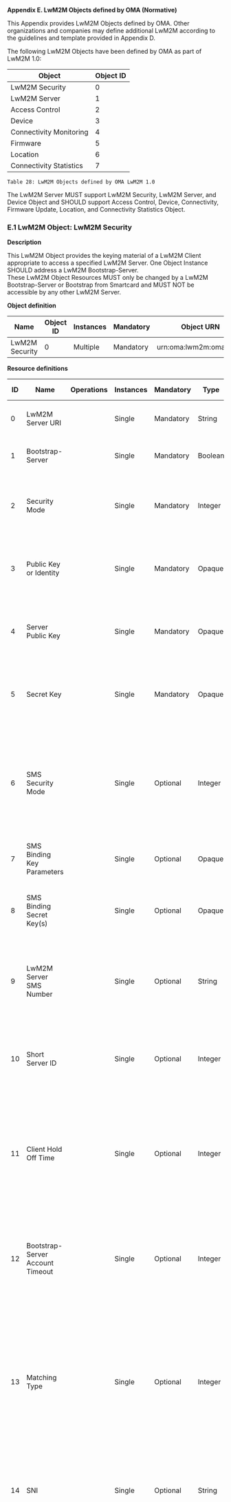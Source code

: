 <strong> Appendix E. LwM2M Objects defined by OMA (Normative) </strong> 

This Appendix provides LwM2M Objects defined by OMA. Other organizations and companies may define additional LwM2M according to the guidelines and template provided in Appendix D.

The following LwM2M Objects have been defined by OMA as part of LwM2M 1.0:

| **Object**              | **Object ID** |
|-------------------------|---------------|
| LwM2M Security          | 0             |
| LwM2M Server            | 1             |
| Access Control          | 2             |
| Device                  | 3             |
| Connectivity Monitoring | 4             |
| Firmware                | 5             |
| Location                | 6             |
| Connectivity Statistics | 7             |

```
Table 28: LwM2M Objects defined by OMA LwM2M 1.0
```

The LwM2M Server MUST support LwM2M Security, LwM2M Server, and Device Object and SHOULD support Access Control, Device, Connectivity, Firmware Update, Location, and Connectivity Statistics Object.

### E.1	LwM2M Object: LwM2M Security

<strong>Description</strong>

This LwM2M Object provides the keying material of a LwM2M Client appropriate to access a specified LwM2M Server. One Object Instance SHOULD address a LwM2M Bootstrap-Server.<br />
These LwM2M Object Resources MUST only be changed by a LwM2M Bootstrap-Server or Bootstrap from Smartcard and MUST NOT be accessible by any other LwM2M Server.

<strong>Object definition</strong>

<table>
<thead>
<tr class="header">
<th><strong>Name</strong></th>
<th><strong>Object ID</strong></th>
<th><strong>Instances</strong></th>
<th><strong>Mandatory</strong></th>
<th><strong>Object URN</strong></th>
</tr>
</thead>
<tbody>
<tr class="odd">
<td>LwM2M Security</td>
<td>0</td>
<td>Multiple</td>
<td>Mandatory</td>
<td>urn:oma:lwm2m:oma:0:1.1</td>
</tr>
</tbody>
</table></td>
<td></td>
</tr>
<tr class="even">
<td><strong>Resource definitions</strong></td>
<td></td>
</tr>
<tr class="odd">
<td><table>
<thead>
<tr class="header">
<th><strong>ID</strong></th>
<th><strong>Name</strong></th>
<th><strong>Operations</strong></th>
<th><strong>Instances</strong></th>
<th><strong>Mandatory</strong></th>
<th><strong>Type</strong></th>
<th><strong>Range or Enumeration</strong></th>
<th><strong>Units</strong></th>
<th><strong>Description</strong></th>
</tr>
</thead>
<tbody>
<tr class="odd">
<td>0</td>
<td>LwM2M Server URI</td>
<td></td>
<td>Single</td>
<td>Mandatory</td>
<td>String</td>
<td>0-255 bytes</td>
<td></td>
<td>Uniquely identifies the LwM2M Server or LwM2M Bootstrap-Server. The format of the CoAP URI is defined in Section 6 of RFC 7252.</td>
</tr>
<tr class="even">
<td>1</td>
<td>Bootstrap-Server</td>
<td></td>
<td>Single</td>
<td>Mandatory</td>
<td>Boolean</td>
<td></td>
<td></td>
<td>Determines if the current instance concerns a LwM2M Bootstrap-Server (true) or a standard LwM2M Server (false)</td>
</tr>
<tr class="odd">
<td>2</td>
<td>Security Mode</td>
<td></td>
<td>Single</td>
<td>Mandatory</td>
<td>Integer</td>
<td>0-4</td>
<td></td>
<td>Determines which UDP payload security mode is used<br />
0: Pre-Shared Key mode<br />
1: Raw Public Key mode<br />
2: Certificate mode<br />
3: NoSec mode<br />
4: Certificate mode with EST</td>
</tr>
<tr class="even">
<td>3</td>
<td>Public Key or Identity</td>
<td></td>
<td>Single</td>
<td>Mandatory</td>
<td>Opaque</td>
<td></td>
<td></td>
<td>Stores the LwM2M Client’s Certificate or optional its certification path {including client certificate but not the trust anchor} (Certificate mode), public key (RPK mode) or PSK Identity (PSK mode). The format is defined in Section E.1.1.</td>
</tr>
<tr class="odd">
<td>4</td>
<td>Server Public Key</td>
<td></td>
<td>Single</td>
<td>Mandatory</td>
<td>Opaque</td>
<td></td>
<td></td>
<td>Stores the LwM2M Server’s, respectively LwM2M Bootstrap-Server’s, Certificate or a trust anchor certificate suitable for path validation (Certificate mode), public key (RPK mode). The format is defined in Section E.1.1.</td>
</tr>
<tr class="even">
<td>5</td>
<td>Secret Key</td>
<td></td>
<td>Single</td>
<td>Mandatory</td>
<td>Opaque</td>
<td></td>
<td></td>
<td>Stores the secret key or private key of the security mode. The format of the keying material is defined by the security mode in Section E.1.1. This Resource MUST only be changed by a bootstrap-server and MUST NOT be readable by any server.</td>
</tr>
<tr class="odd">
<td>6</td>
<td>SMS Security Mode</td>
<td></td>
<td>Single</td>
<td>Optional</td>
<td>Integer</td>
<td>0-255</td>
<td></td>
<td>Determines which SMS security mode is used (see section 7.2)<br />
0: Reserved for future use<br />
1: DTLS mode (Device terminated) PSK mode assumed<br />
2: Secure Packet Structure mode (Smartcard terminated)<br />
3: NoSec mode<br />
4: Reserved mode (DTLS mode with multiplexing Security Association support)<br />
5-203 : Reserved for future use<br />
204-255: Proprietary modes</td>
</tr>
<tr class="even">
<td>7</td>
<td>SMS Binding Key Parameters</td>
<td></td>
<td>Single</td>
<td>Optional</td>
<td>Opaque</td>
<td>6 bytes</td>
<td></td>
<td>Stores the KIc, KID, SPI and TAR. The format is defined in Section E.1.2.</td>
</tr>
<tr class="odd">
<td>8</td>
<td>SMS Binding Secret Key(s)</td>
<td></td>
<td>Single</td>
<td>Optional</td>
<td>Opaque</td>
<td>16-32-48 bytes</td>
<td></td>
<td><p>Stores the values of the key(s) for the SMS binding.</p>
<p>This resource MUST only be changed by a bootstrap-server and MUST NOT be readable by any server.</p></td>
</tr>
<tr class="even">
<td>9</td>
<td>LwM2M Server SMS Number</td>
<td></td>
<td>Single</td>
<td>Optional</td>
<td>String</td>
<td></td>
<td></td>
<td><p>MSISDN used by the LwM2M Client to send messages to the LwM2M Server via the SMS binding.</p>
<p>The LwM2M Client SHALL silently ignore any SMS originated from unknown MSISDN</p></td>
</tr>
<tr class="odd">
<td>10</td>
<td>Short Server ID</td>
<td></td>
<td>Single</td>
<td>Optional</td>
<td>Integer</td>
<td>1-65534</td>
<td></td>
<td>This identifier uniquely identifies each LwM2M Server configured for the LwM2M Client.<br />
This Resource MUST be set when the Bootstrap-Server Resource has false value.<br />
Specific ID:0 and ID:65535 values MUST NOT be used for identifying the LwM2M Server (Section 6.3).</td>
</tr>
<tr class="even">
<td>11</td>
<td>Client Hold Off Time</td>
<td></td>
<td>Single</td>
<td>Optional</td>
<td>Integer</td>
<td></td>
<td>s</td>
<td><p>Relevant information for a Bootstrap-Server only.<br />
The number of seconds to wait before initiating a Client Initiated Bootstrap once the LwM2M Client has determined it should initiate this bootstrap mode.</p>
<p>In case client initiated bootstrap is supported by the LwM2M Client, this resource MUST be supported.</p></td>
</tr>
<tr class="odd">
<td>12</td>
<td>Bootstrap-Server Account Timeout</td>
<td></td>
<td>Single</td>
<td>Optional</td>
<td>Integer</td>
<td></td>
<td>s</td>
<td><p>The LwM2M Client MUST purge the LwM2M Bootstrap-Server Account after the timeout value given by this resource. The lowest timeout value is 1.</p>
<p>If the value is set to 0, or if this resource is not instantiated, the Bootstrap-Server Account lifetime is infinite.</p></td>
</tr>
<tr class="even">
<td>13</td>
<td>Matching Type</td>
<td></td>
<td>Single</td>
<td>Optional</td>
<td>Integer</td>
<td>0-3</td>
<td></td>
<td>The Matching Type Resource specifies how the certificate or raw public key in in the Server Public Key is presented. Four values are currently defined: 

 - 0: Exact match. This is the default value and also corresponds to the functionality of LwM2M v1.0. Hence, if this resource is not present then the content of the Server Public Key Resource corresponds to this value. 
 - 1: SHA-256 hash [RFC6234]
 - 2: SHA-384 hash [RFC6234]
 - 3: SHA-512 hash [RFC6234]
</td>
</tr>
<tr class="odd">
<td>14</td>
<td>SNI</td>
<td></td>
<td>Single</td>
<td>Optional</td>
<td>String</td>
<td></td>
<td></td>
<td>This resource holds the value of the Server Name Indication (SNI) value to be used during the TLS handshake. When this resource is present then the LwM2M Server URI acts as the address of the service while the SNI value is used for matching a presented certificate, or PSK identity. 
</td>
</tr>
<tr class="even">
<td>15</td>
<td>Certificate Usage</td>
<td></td>
<td>Single</td>
<td>Optional</td>
<td>Integer</td>
<td>0-3</td>
<td></td>
<td>The Certificate Usage Resource specifies the semantic of the certificate or 
 raw public key stored in the Server Public Key Resource, which is used to match 
 the certificate presented in the TLS / DTLS handshake. When this resource is 
 absent the default value is value (3) -- domain issued certificate mode. 

The following four types are specified, as defined in RFC 6698: 

 - 0: Certificate usage 0 ("CA constraint")

      This mode is used to specify a CA certificate, or
      the public key of such a certificate, that MUST be found in any of
      the PKIX certification paths for the end entity certificate given
      by the server in TLS or DTLS.  This certificate usage is sometimes
      referred to as "CA constraint" because it limits which CA can be
      used to issue certificates for a given service on a host.  The
      presented certificate MUST pass PKIX certification path
      validation, and a CA certificate that matches the Server Public Key
      Resource content MUST
      be included as part of a valid certification path.  Because this
      certificate usage allows both trust anchors and CA certificates,
      the certificate might or might not have the basicConstraints
      extension present.

 - 1: Certificate usage 1 ("service certificate constraint")
 
      This mode is used to specify an end entity
      certificate, or the public key of such a certificate, that MUST be
      matched with the end entity certificate given by the server in
      TLS.  This certificate usage is sometimes referred to as "service
      certificate constraint" because it limits which end entity
      certificate can be used by a given service on a host.  The target
      certificate MUST pass PKIX certification path validation and MUST
      match the Server Public Key Resource content.

 - 2: Certificate usage 2 ("trust anchor assertion")
 
      This mode is used to specify a certificate, or the
      public key of such a certificate, that MUST be used as the trust
      anchor when validating the end entity certificate given by the
      server in TLS.  This certificate usage is sometimes referred to as
      "trust anchor assertion" and allows a domain name administrator to
      specify a new trust anchor -- for example, if the domain issues
      its own certificates under its own CA that is not expected to be
      in the end users' collection of trust anchors.  The target
      certificate MUST pass PKIX certification path validation, with any
      certificate matching the Server Public Key
      Resource content considered to be a trust
      anchor for this certification path validation.

 - 3: Certificate usage 3 ("domain-issued certificate")
 
      This mode is used to specify a certificate, or the
      public key of such a certificate, that MUST match the end entity
      certificate given by the server in TLS.  This certificate usage is
      sometimes referred to as "domain-issued certificate" because it
      allows for a domain name administrator to issue certificates for a
      domain without involving a third-party CA.  The target certificate
      MUST match the Server Public Key
      Resource content.  The difference between certificate
      usage 1 and certificate usage 3 is that certificate usage 1
      requires that the certificate pass PKIX validation, but PKIX
      validation is not tested for certificate usage 3.
</td>
</tr>
<tr class="odd">
<td>16</td>
<td>DTLS/TLS Ciphersuite</td>
<td></td>
<td>Multiple</td>
<td>Optional</td>
<td>Integer</td>
<td></td>
<td></td>
<td>When this resource is present it instructs the DTLS/TLS client to propose the indicated ciphersuite(s) in the ClientHello of the handshake. A ciphersuite is indicated as a 32-bit integer value. The IANA TLS ciphersuite registry is maintained at  https://www.iana.org/assignments/tls-parameters/tls-parameters.xhtml. As an example, the TLS_PSK_WITH_AES_128_CCM_8 ciphersuite is represented with the following string "0xC0,0xA8". To form an integer value the two values are concatinated. In this example, the value is 0xc0a8 or 49320.
</td>
</tr>

</tbody>
</table>
  
<tbody>
<tr class="odd">
<td></td>
</tr>
</tbody>
</table></td>
</tr>
<tr class="even">
<td><ol style="list-style-type: upper-alpha">

#### E.1.1 UDP Channel Security: Security Key Resource Format

</ol>
<p>This section defines the format of the Secret Key and Public Key and Identity Resources of the LwM2M Server and LwM2M Bootstrap-Server Objects when using UDP Channel security. These Resources are used to configure the security mode and keying material that a Client uses with a particular Server. The Objects are configured on the Client using one of the Bootstrap mechanisms described in Section 5.1. The use of this keying material for each security mode is defined in Section 7.1.</p>
<ol style="list-style-type: upper-alpha">

##### E.1.1.1 Pre-Shared Key (PSK) Mode

</ol>
<p>The PSK is a binary shared secret key between the Client and Server of the appropriate length for the Cipher Suite used [RFC4279]. This key is composed of a sequence of binary bytes in the Secret Key Resource. The default PSK Cipher Suites defined in this specification use a 128-bit AES key. Since the security of the default PSK Cipher Suites rely on the length and the entropy of this shared secret it is RECOMMENDED to provision a 16 byte (128 bit) key or longer in the Secret Key Resource. Recommendations for generating random keys are provided in RFC 4086 [RFC4086].<br />
The corresponding PSK Identity for this PSK is stored in the Public Key or Identity Resource. The PSK Identity is simply stored as a UTF-8 String as per [RFC4279]. Clients and Servers MUST support arbitrary PSK Identities of up to 128 bytes and PSK keys of up to 64 bytes in length as required by [RFC4279].</p>
<ol style="list-style-type: upper-alpha">

##### E.1.1.2 Raw-Public Key (RPK) Mode

</ol>
<p>The raw-public key mode requires a public key and a private key of the appropriate type and length for the cipher suite used. These keys are carried as a sequence of binary bytes with the public key stored in the Public Key or Identity Resource, and the private key stored in the Secret Key Resource. The public key MUST be encoded using the SubjectPublicKeyInfo structure, as described in [RFC7250].</p>
<p>The private key is stored in the Secret Key Resource, encoded as OneAsymetricKey as defined in [RFC5958].</p>
<ol style="list-style-type: upper-alpha">

##### E.1.1.3 Certificate Mode

</ol>
<p>The Certificate mode requires an X.509v3 Certificate along with a matching private key. The private key is stored in the Secret Key Resource, encoded as OneAsymetricKey as defined in  [RFC5958]. The certificate in a DER encoded binary format is stored in the Public Key or Identity Resource.</p>
<ol style="list-style-type: upper-alpha">

### E.1.2 SMS Payload Security: Security Key Resource Format

</ol>
<p>This section defines the format of the Secret Key and Public Key and Identity resources of the LwM2M Server and LwM2M Bootstrap Objects when using SMS Payload security. These resources are used to configure keying material that a Client uses with a particular Server. The Objects are configured on the Client using one of the Bootstrap mechanisms described in Section 5.1. The use of this keying material is defined in Section 7.2.</p>
<p>The SMS key parameters are stored in the order KIc, KID, SPI, TAR (KIc is byte 0).</p>
<p>Ordering of bits within bytes SHALL follow ETSI TS 102 221, section 3.4 “Coding Conventions” (b8 MSB, b1 LSB).</p>
<ol style="list-style-type: upper-alpha">

#### E.1.3 Unbootstrapping

</ol>
<p>Unbootstrapping is the process of deleting a Security Object Instance. If a Security Object Instance is to be deleted, certain related resources and configurations need to be deleted or modified. Therefore, when the Delete operation is sent via the Bootstrap Interface, the Client MUST execute the following procedure.</p>
<ol style="list-style-type: decimal">
<li><blockquote>
<p>If there is an Object Instance that can be accessed only by a Server of the Server Object Instance (i.e., the Server is Access Control Owner and the LwM2M Server can access the Object Instance only in an Access Control Object Instance), the Object Instance and the corresponding Access Control Object Instance MUST be deleted</p>
</blockquote></li>
<li><blockquote>
<p>If an Object Instance can be accessed by multiple Servers including the Server which Security Object Instance is to be deleted, then:</p>
</blockquote>
<ul>
<li><blockquote>
<p>The ACL Resource Instance for the Server in the Access Control Object Instance for the Object Instance MUST be deleted</p>
</blockquote></li>
<li><blockquote>
<p>If the Server is the Access Control Owner of the Access Control Object Instance, then the Access Control Owner MUST be changed to another Server according to the rules below:<br />
The Client MUST choose the Server who has highest sum of each number assigned to an access right (Write: 1, Delete: 1) for the Access Control Owner. If two or more Servers have the same sum, the Client MUST choose one of them as the new Access Control Owner</p>
</blockquote></li>
</ul></li>
<li><blockquote>
<p>Observation operations from the Server MUST be deleted</p>
</blockquote></li>
<li><blockquote>
<p>Server Object Instance MUST be deleted</p>
</blockquote></li>
<li><blockquote>
<p>Client MAY send “De-register” operation to the Server</p>
</blockquote></li>
</ol>
<p>Note: To monitor the change of the Access Control Owner, the Server MAY observe Access Control Owner Resource.</p></td>
<td></td>
</tr>
<tr class="odd">
<td><span id="_Ref368312933" class="anchor"><span id="_Ref368313249" class="anchor"></span></span></td>
<td></td>
</tr>
</tbody>
</table>

### E.2	LwM2M Object: LwM2M Server

<strong>Description</strong>

This LwM2M Objects provides the data related to a LwM2M Server. A Bootstrap-Server has no such an Object Instance associated to it.

<strong>Object definition</strong>

<table>
<thead>
<tr class="header">
<th><strong>Name</strong></th>
<th><strong>Object ID</strong></th>
<th><strong>Instances</strong></th>
<th><strong>Mandatory</strong></th>
<th><strong>Object URN</strong></th>
</tr>
</thead>
<tbody>
<tr class="odd">
<td>LwM2M Server</td>
<td>1</td>
<td>Multiple</td>
<td>Mandatory</td>
<td>urn:oma:lwm2m:oma:1:1.1</td>
</tr>
</tbody>
</table>

<strong>Resource definitions</strong>

<table>
<thead>
<tr class="header">
<th><strong>ID</strong></th>
<th><strong>Name</strong></th>
<th><strong>Operations</strong></th>
<th><strong>Instances</strong></th>
<th><strong>Mandatory</strong></th>
<th><strong>Type</strong></th>
<th><strong>Range or Enumeration</strong></th>
<th><strong>Units</strong></th>
<th><strong>Description</strong></th>
</tr>
</thead>
<tbody>
<tr class="odd">
<td>0</td>
<td>Short Server ID</td>
<td>R</td>
<td>Single</td>
<td>Mandatory</td>
<td>Integer</td>
<td>1-65534</td>
<td></td>
<td>Used as link to associate server Object Instance.</td>
</tr>
<tr class="even">
<td>1</td>
<td>Lifetime</td>
<td>RW</td>
<td>Single</td>
<td>Mandatory</td>
<td>Integer</td>
<td></td>
<td>s</td>
<td>Specify the lifetime of the registration in seconds (see Section 5.3 Registration)</td>
</tr>
<tr class="odd">
<td>2</td>
<td>Default Minimum Period</td>
<td>RW</td>
<td>Single</td>
<td>Optional</td>
<td>Integer</td>
<td></td>
<td>s</td>
<td>The default value the LwM2M Client should use for the Minimum Period of an Observation in the absence of this parameter being included in an Observation.<br />
If this Resource doesn’t exist, the default value is 0.</td>
</tr>
<tr class="even">
<td>3</td>
<td>Default Maximum Period</td>
<td>RW</td>
<td>Single</td>
<td>Optional</td>
<td>Integer</td>
<td></td>
<td>s</td>
<td>The default value the LwM2M Client should use for the Maximum Period of an Observation in the absence of this parameter being included in an Observation.</td>
</tr>
<tr class="odd">
<td>4</td>
<td>Disable</td>
<td>E</td>
<td>Single</td>
<td>Optional</td>
<td></td>
<td></td>
<td></td>
<td>If this Resource is executed, this LwM2M Server Object is disabled for a certain period defined in the Disabled Timeout Resource. After receiving “Execute” operation, LwM2M Client MUST send response of the operation and perform de-registration process, and underlying network connection between the Client and Server MUST be disconnected to disable the LwM2M Server account.<br />
After the above process, the LwM2M Client MUST NOT send any message to the Server and ignore all the messages from the LwM2M Server for the period.</td>
</tr>
<tr class="even">
<td>5</td>
<td>Disable Timeout</td>
<td>RW</td>
<td>Single</td>
<td>Optional</td>
<td>Integer</td>
<td></td>
<td>s</td>
<td>A period to disable the Server. After this period, the LwM2M Client MUST perform registration process to the Server. If this Resource is not set, a default timeout value is 86400 (1 day).</td>
</tr>
<tr class="odd">
<td>6</td>
<td>Notification Storing When Disabled or Offline</td>
<td>RW</td>
<td>Single</td>
<td>Mandatory</td>
<td>Boolean</td>
<td></td>
<td></td>
<td>If true, the LwM2M Client stores “Notify” operations to the LwM2M Server while the LwM2M Server account is disabled or the LwM2M Client is offline. After the LwM2M Server account is enabled or the LwM2M Client is online, the LwM2M Client reports the stored “Notify” operations to the Server.<br />
If false, the LwM2M Client discards all the “Notify” operations or temporarily disables the Observe function while the LwM2M Server is disabled or the LwM2M Client is offline.<br />
The default value is true.<br />
The maximum number of storing Notifications per Server is up to the implementation.</td>
</tr>
<tr class="even">
<td>7</td>
<td>Binding</td>
<td>RW</td>
<td>Single</td>
<td>Mandatory</td>
<td>String</td>
<td>The possible values of Resource are listed in 5.3.1.1</td>
<td></td>
<td>This Resource defines the transport binding configured for the LwM2M Client.<br />
If the LwM2M Client supports the binding specified in this Resource, the LwM2M Client MUST use that transport for the Current Binding Mode.</td>
</tr>
<tr class="odd">
<td>8</td>
<td>Registration Update Trigger</td>
<td>E</td>
<td>Single</td>
<td>Mandatory</td>
<td></td>
<td></td>
<td></td>
<td>If this Resource is executed the LwM2M Client MUST perform an “Update” operation with this LwM2M Server using the relevant transport for the current Binding Mode.</td>
</tr>
<tr class="even">
<td>9</td>
<td>Bootstrap-Request Trigger</td>
<td>E</td>
<td>Single</td>
<td>Optional</td>
<td></td>
<td></td>
<td></td>
<td>When this Resource is executed the LwM2M Client MUST initiate a "Client Initiated Bootstrap" procedure in using the LwM2M Bootstrap-Server Account.</td>
</tr>
</tbody>
</table>


### E.3	LwM2M Object: Access Control

<strong>Description</strong>

Access Control Object is used to check whether the LwM2M Server has access right for performing an operation.

<strong>Object definition</strong>

<table>
<thead>
<tr class="header">
<th><strong>Name</strong></th>
<th><strong>Object ID</strong></th>
<th><strong>Instances</strong></th>
<th><strong>Mandatory</strong></th>
<th><strong>Object URN</strong></th>
</tr>
</thead>
<tbody>
<tr class="odd">
<td>LwM2M Access Control</td>
<td>2</td>
<td>Multiple</td>
<td>Optional</td>
<td>urn:oma:lwm2m:oma:2:1.1</td>
</tr>
</tbody>
</table>

<strong>Resource definitions</strong>

<table>
<thead>
<tr class="header">
<th><strong>ID</strong></th>
<th><strong>Name</strong></th>
<th><strong>Operations</strong></th>
<th><strong>Instances</strong></th>
<th><strong>Mandatory</strong></th>
<th><strong>Type</strong></th>
<th><strong>Range or Enumeration</strong></th>
<th><strong>Units</strong></th>
<th><strong>Description</strong></th>
</tr>
</thead>
<tbody>
<tr class="odd">
<td>0</td>
<td>Object ID</td>
<td>R</td>
<td>Single</td>
<td>Mandatory</td>
<td>Integer</td>
<td>1-65535</td>
<td></td>
<td>Resources 0 and 1 point to the Object Instance for which the Instances of the ACL Resource of that Access Control Object Instance are applicable.</td>
</tr>
<tr class="even">
<td>1</td>
<td>Object Instance ID</td>
<td>R</td>
<td>Single</td>
<td>Mandatory</td>
<td>Integer</td>
<td>0-65535</td>
<td></td>
<td>See above</td>
</tr>
<tr class="odd">
<td>2</td>
<td>ACL</td>
<td>RW</td>
<td>Multiple</td>
<td>Optional</td>
<td>Integer</td>
<td>16-bit</td>
<td></td>
<td>The Resource Instance ID MUST be the Short Server ID of a certain LwM2M Server for which associated access rights are contained in the Resource Instance value.<br />
The Resource Instance ID 0 is a specific ID, determining the ACL Instance which contains the default access rights.<br />
Each bit set in the Resource Instance value, grants an access right to the LwM2M Server to the corresponding operation.<br />
The bit order is specified as below.<br />
1st LSB: R(Read, Observe, Write-Attributes)<br />
2nd LSB: W(Write)<br />
3rd LSB: E(Execute)<br />
4th LSB: D(Delete)<br />
5th LSB: C(Create)<br />
Other bits are reserved for future use.</td>
</tr>
<tr class="even">
<td>3</td>
<td>Access Control Owner</td>
<td>RW</td>
<td>Single</td>
<td>Mandatory</td>
<td>Integer</td>
<td>1-65535</td>
<td></td>
<td><p>Short Server ID of a certain LwM2M Server; only such an LwM2M Server can manage the Resources of this Object Instance.</p>
<p>The specific value MAX_ID=65535 means this Access Control Object Instance is created and modified during a Bootstrap phase only.</p></td>
</tr>
</tbody>
</table>


### E.4	LwM2M Object: Device

</span><strong>Description</strong>

This LwM2M Object provides a range of device related information which can be queried by the LwM2M Server, and a device reboot and factory reset function.

<strong>Object definition</strong>

<table>
<thead>
<tr class="header">
<th><strong>Name</strong></th>
<th><strong>Object ID</strong></th>
<th><strong>Instances</strong></th>
<th><strong>Mandatory</strong></th>
<th><strong>Object URN</strong></th>
</tr>
</thead>
<tbody>
<tr class="odd">
<td>Device</td>
<td>3</td>
<td>Single</td>
<td>Mandatory</td>
<td>urn:oma:lwm2m:oma:3</td>
</tr>
</tbody>
</table></td>
</tr>
<tr class="even">
<td><strong>Resource definitions</strong></td>
</tr>
<tr class="odd">
<td><table>
<thead>
<tr class="header">
<th><strong>ID</strong></th>
<th><strong>Name</strong></th>
<th><strong>Operations</strong></th>
<th><strong>Instances</strong></th>
<th><strong>Mandatory</strong></th>
<th><strong>Type</strong></th>
<th><strong>Range or Enumeration</strong></th>
<th><strong>Units</strong></th>
<th><strong>Description</strong></th>
</tr>
</thead>
<tbody>
<tr class="odd">
<td>0</td>
<td>Manufacturer</td>
<td>R</td>
<td>Single</td>
<td>Optional</td>
<td>String</td>
<td></td>
<td></td>
<td>Human readable manufacturer name</td>
</tr>
<tr class="even">
<td>1</td>
<td>Model Number</td>
<td>R</td>
<td>Single</td>
<td>Optional</td>
<td>String</td>
<td></td>
<td></td>
<td>A model identifier (manufacturer specified string)</td>
</tr>
<tr class="odd">
<td>2</td>
<td>Serial Number</td>
<td>R</td>
<td>Single</td>
<td>Optional</td>
<td>String</td>
<td></td>
<td></td>
<td>Serial Number</td>
</tr>
<tr class="even">
<td>3</td>
<td>Firmware Version</td>
<td>R</td>
<td>Single</td>
<td>Optional</td>
<td>String</td>
<td></td>
<td></td>
<td>Current firmware version of the Device. The Firmware Management function could rely on this resource.</td>
</tr>
<tr class="odd">
<td>4</td>
<td>Reboot</td>
<td>E</td>
<td>Single</td>
<td>Mandatory</td>
<td></td>
<td></td>
<td></td>
<td>Reboot the LwM2M Device to restore the Device from unexpected firmware failure.</td>
</tr>
<tr class="even">
<td>5</td>
<td>Factory Reset</td>
<td>E</td>
<td>Single</td>
<td>Optional</td>
<td></td>
<td></td>
<td></td>
<td>Perform factory reset of the LwM2M Device to make the LwM2M Device to go through initial deployment sequence where provisioning and bootstrap sequence is performed. This requires client ensuring post factory reset to have minimal information to allow it to carry out one of the bootstrap methods specified in section 5.2.3.<br />
When this Resource is executed, “De-register” operation MAY be sent to the LwM2M Server(s) before factory reset of the LwM2M Device.</td>
</tr>
<tr class="odd">
<td>6</td>
<td>Available Power Sources</td>
<td>R</td>
<td>Multiple</td>
<td>Optional</td>
<td>Integer</td>
<td>0-7</td>
<td></td>
<td>0 – DC power<br />
1 – Internal Battery<br />
2 – External Battery<br />
4 – Power over Ethernet<br />
5 – USB<br />
6 – AC (Mains) power<br />
7 – Solar<br />
<br />
The same Resource Instance ID MUST be used to associate a given Power Source (Resource ID:6) with its Present Voltage (Resource ID:7) and its Present Current (Resource ID:8)</td>
</tr>
<tr class="even">
<td>7</td>
<td>Power Source Voltage</td>
<td>R</td>
<td>Multiple</td>
<td>Optional</td>
<td>Integer</td>
<td></td>
<td>mV</td>
<td>Present voltage for each Available Power Sources Resource Instance.</td>
</tr>
<tr class="odd">
<td>8</td>
<td>Power Source Current</td>
<td>R</td>
<td>Multiple</td>
<td>Optional</td>
<td>Integer</td>
<td></td>
<td>mA</td>
<td>Present current for each Available Power Source.</td>
</tr>
<tr class="even">
<td>9</td>
<td>Battery Level</td>
<td>R</td>
<td>Single</td>
<td>Optional</td>
<td>Integer</td>
<td>0-100</td>
<td>%</td>
<td>Contains the current battery level as a percentage (with a range from 0 to 100). This value is only valid for the Device Internal Battery if present (one Available Power Sources Resource Instance is 1).</td>
</tr>
<tr class="odd">
<td>10</td>
<td>Memory Free</td>
<td>R</td>
<td>Single</td>
<td>Optional</td>
<td>Integer</td>
<td></td>
<td>KB</td>
<td>Estimated current available amount of storage space which can store data and software in the LwM2M Device (expressed in kilobytes).</td>
</tr>
<tr class="even">
<td>11</td>
<td>Error Code</td>
<td>R</td>
<td>Multiple</td>
<td>Mandatory</td>
<td>Integer</td>
<td>0-8</td>
<td></td>
<td>0=No error<br />
1=Low battery power<br />
2=External power supply off<br />
3=GPS module failure<br />
4=Low received signal strength<br />
5=Out of memory<br />
6=SMS failure<br />
7=IP connectivity failure<br />
8=Peripheral malfunction<br />
<br />
When the single Device Object Instance is initiated, there is only one error code Resource Instance whose value is equal to 0 that means no error. When the first error happens, the LwM2M Client changes error code Resource Instance to any non-zero value to indicate the error type. When any other error happens, a new error code Resource Instance is created. When an error associated with a Resource Instance is no longer present, that Resource Instance is deleted. When the single existing error is no longer present, the LwM2M Client returns to the original no error state where Instance 0 has value 0.<br />
This error code Resource MAY be observed by the LwM2M Server. How to deal with LwM2M Client’s error report depends on the policy of the LwM2M Server.</td>
</tr>
<tr class="odd">
<td>12</td>
<td>Reset Error Code</td>
<td>E</td>
<td>Single</td>
<td>Optional</td>
<td></td>
<td></td>
<td></td>
<td>Delete all error code Resource Instances and create only one zero-value error code that implies no error, then re-evaluate all error conditions and update and create Resources Instances to capture all current error conditions.</td>
</tr>
<tr class="even">
<td>13</td>
<td>Current Time</td>
<td>RW</td>
<td>Single</td>
<td>Optional</td>
<td>Time</td>
<td></td>
<td></td>
<td>Current UNIX time of the LwM2M Client.<br />
The LwM2M Client should be responsible to increase this time value as every second elapses.<br />
The LwM2M Server is able to write this Resource to make the LwM2M Client synchronized with the LwM2M Server.</td>
</tr>
<tr class="odd">
<td>14</td>
<td>UTC Offset</td>
<td>RW</td>
<td>Single</td>
<td>Optional</td>
<td>String</td>
<td></td>
<td></td>
<td>Indicates the UTC offset currently in effect for this LwM2M Device. UTC+X [ISO 8601].</td>
</tr>
<tr class="even">
<td>15</td>
<td>Timezone</td>
<td>RW</td>
<td>Single</td>
<td>Optional</td>
<td>String</td>
<td></td>
<td></td>
<td>Indicates in which time zone the LwM2M Device is located, in IANA Timezone (TZ) database format.</td>
</tr>
<tr class="odd">
<td>16</td>
<td>Supported Binding and Modes</td>
<td>R</td>
<td>Single</td>
<td>Mandatory</td>
<td>String</td>
<td></td>
<td></td>
<td>Indicates which bindings and modes are supported in the LwM2M Client. The possible values of Resource are combination of &quot;U&quot; or &quot;UQ&quot; and &quot;S&quot; or &quot;SQ&quot;.</td>
</tr>
<tr class="even">
<td>17</td>
<td>Device Type</td>
<td>R</td>
<td>Single</td>
<td>Optional</td>
<td>String</td>
<td></td>
<td></td>
<td>Type of the device (manufacturer specified string: e.g., smart meters / dev Class…)</td>
</tr>
<tr class="odd">
<td>18</td>
<td>Hardware Version</td>
<td>R</td>
<td>Single</td>
<td>Optional</td>
<td>String</td>
<td></td>
<td></td>
<td>Current hardware version of the device</td>
</tr>
<tr class="even">
<td>19</td>
<td>Software Version</td>
<td>R</td>
<td>Single</td>
<td>Optional</td>
<td>String</td>
<td></td>
<td></td>
<td>Current software version of the device (manufacturer specified string). On elaborated LwM2M device, SW could be split in 2 parts: a firmware one and a higher level software on top.<br />
Both pieces of Software are together managed by LwM2M Firmware Update Object (Object ID 5)</td>
</tr>
<tr class="odd">
<td>20</td>
<td>Battery Status</td>
<td>R</td>
<td>Single</td>
<td>Optional</td>
<td>Integer</td>
<td>0-6</td>
<td></td>
<td><p>This value is only valid for the Device Internal Battery if present (one Available Power Sources Resource Instance value is 1).</p>
<table>
<thead>
<tr class="header">
<th><p><strong>Battery</strong></p>
<p><strong>Status</strong></p></th>
<th><strong>Meaning</strong></th>
<th>Description</th>
</tr>
</thead>
<tbody>
<tr class="odd">
<td>0</td>
<td>Normal</td>
<td>The battery is operating normally and not on power.</td>
</tr>
<tr class="even">
<td>1</td>
<td>Charging</td>
<td>The battery is currently charging.</td>
</tr>
<tr class="odd">
<td>2</td>
<td>Charge Complete</td>
<td>The battery is fully charged and still on power.</td>
</tr>
<tr class="even">
<td>3</td>
<td>Damaged</td>
<td>The battery has some problem.</td>
</tr>
<tr class="odd">
<td>4</td>
<td>Low Battery</td>
<td>The battery is low on charge.</td>
</tr>
<tr class="even">
<td>5</td>
<td>Not Installed</td>
<td>The battery is not installed.</td>
</tr>
<tr class="odd">
<td>6</td>
<td>Unknown</td>
<td>The battery information is not available.</td>
</tr>
</tbody>
</table></td>
</tr>
<tr class="even">
<td>21</td>
<td>Memory Total</td>
<td>R</td>
<td>Single</td>
<td>Optional</td>
<td>Integer</td>
<td></td>
<td></td>
<td>Total amount of storage space which can store data and software in the LwM2M Device (expressed in kilobytes).</td>
</tr>
<tr class="odd">
<td>22</td>
<td>ExtDevInfo</td>
<td>R</td>
<td>Multiple</td>
<td>Optional</td>
<td>Objlnk</td>
<td></td>
<td></td>
<td>Reference to external “Device” object instance containing information. For example, such an external device can be a Host Device, which is a device into which the Device containing the LwM2M client is embedded. This Resource may be used to retrieve information about the Host Device.</td>
</tr>
</tbody>
</table>
 
 

### E.5	LWM2M Object: Connectivity Monitoring

</span><strong>Description</strong>

This LwM2M Object enables monitoring of parameters related to network connectivity.<br />
In this general connectivity Object, the Resources are limited to the most general cases common to most network bearers. It is recommended to read the description, which refers to relevant standard development organizations (e.g., 3GPP, IEEE).<br />
The goal of the Connectivity Monitoring Object is to carry information reflecting the more up to date values of the current connection for monitoring purposes. Resources such as Link Quality, Radio Signal Strength, Cell ID are retrieved during connected mode at least for cellular networks.

<strong>Object definition</strong>

<table>
<thead>
<tr class="header">
<th><strong>Name</strong></th>
<th><strong>Object ID</strong></th>
<th><strong>Instances</strong></th>
<th><strong>Mandatory</strong></th>
<th><strong>Object URN</strong></th>
</tr>
</thead>
<tbody>
<tr class="odd">
<td>Connectivity Monitoring</td>
<td>4</td>
<td>Single</td>
<td>Optional</td>
<td>urn:oma:lwm2m:oma:4</td>
</tr>
</tbody>
</table></td>
<td></td>
</tr>
<tr class="even">
<td><strong>Resource definitions</strong></td>
<td></td>
</tr>
<tr class="odd">
<td><table>
<thead>
<tr class="header">
<th><strong>ID</strong></th>
<th><strong>Name</strong></th>
<th><strong>Operations</strong></th>
<th><strong>Instances</strong></th>
<th><strong>Mandatory</strong></th>
<th><strong>Type</strong></th>
<th><strong>Range or Enumeration</strong></th>
<th><strong>Units</strong></th>
<th><strong>Description</strong></th>
</tr>
</thead>
<tbody>
<tr class="odd">
<td>0</td>
<td>Network Bearer</td>
<td>R</td>
<td>Single</td>
<td>Mandatory</td>
<td>Integer</td>
<td></td>
<td></td>
<td>Indicates the network bearer used for the current LwM2M communication session from the below network bearer list.<br />
0~20 are Cellular Bearers<br />
0: GSM cellular network<br />
1: TD-SCDMA cellular network<br />
2: WCDMA cellular network<br />
3: CDMA2000 cellular network<br />
4: WiMAX cellular network<br />
5: LTE-TDD cellular network<br />
6: LTE-FDD cellular network<br />
7: NB-IoT<br />
8~20: Reserved for other type cellular network<br />
21~40 are Wireless Bearers<br />
21: WLAN network<br />
22: Bluetooth network<br />
23: IEEE 802.15.4 network<br />
24~40: Reserved for other type local wireless network<br />
41~50 are Wireline Bearers<br />
41: Ethernet<br />
42: DSL<br />
43: PLC<br />
44~50: reserved for others type wireline networks.</td>
</tr>
<tr class="even">
<td>1</td>
<td>Available Network Bearer</td>
<td>R</td>
<td>Multiple</td>
<td>Mandatory</td>
<td>Integer</td>
<td></td>
<td></td>
<td>Indicates list of current available network bearer. Each Resource Instance has a value from the network bearer list.</td>
</tr>
<tr class="odd">
<td>2</td>
<td>Radio Signal Strength</td>
<td>R</td>
<td>Single</td>
<td>Mandatory</td>
<td>Integer</td>
<td></td>
<td>dBm</td>
<td><p>This node contains the average value of the received signal strength indication used in the current network bearer (as indicated by Resource 0 of this Object).</p>
<p>For the following network bearers the signal strength parameters indicated below are represented by this resource:<br />
GSM: RSSI<br />
UMTS: RSCP<br />
LTE: RSRP<br />
NB-IoT: NRSRP</p>
<p>For the following network bearers the signal strength parameters indicated below are represented by this resource:<br />
GSM: RSSI<br />
UMTS: RSCP<br />
LTE: RSRP</p>
<p>For more details on Network Measurement Report, refer to the appropriate Cellular or Wireless Network standards. (e.g., for LTE Cellular Network refer to ETSI TS 36.133 specification).</p></td>
</tr>
<tr class="even">
<td>3</td>
<td>Link Quality</td>
<td>R</td>
<td>Single</td>
<td>Optional</td>
<td>Integer</td>
<td></td>
<td></td>
<td>This contains received link quality e.g.<br />
LQI for IEEE 802.15.4 (range 0..255), RxQual Downlink for GSM (range 0…7, refer to [3GPP 44.018] for more details on Network Measurement Report encoding),<br />
RSRQ for LTE, (refer to [3GPP 36.214]),<br />
NRSRQ for NB-IoT (refer to [3GPP 36.214]).</td>
</tr>
<tr class="odd">
<td>4</td>
<td>IP Addresses</td>
<td>R</td>
<td>Multiple</td>
<td>Mandatory</td>
<td>String</td>
<td></td>
<td></td>
<td>The IP addresses assigned to the connectivity interface. (e.g., IPv4, IPv6, etc.)</td>
</tr>
<tr class="even">
<td>5</td>
<td>Router IP Addresses</td>
<td>R</td>
<td>Multiple</td>
<td>Optional</td>
<td>String</td>
<td></td>
<td></td>
<td>The IP address of the next-hop IP router, on each of the interfaces specified in resource 4 (IP Addresses)<br />
Note: This IP Address doesn’t indicate the Server IP address.</td>
</tr>
<tr class="odd">
<td>6</td>
<td>Link Utilization</td>
<td>R</td>
<td>Single</td>
<td>Optional</td>
<td>Integer</td>
<td>0-100</td>
<td>%</td>
<td>The average utilization of the link to the next-hop IP router in %.</td>
</tr>
<tr class="even">
<td>7</td>
<td>APN</td>
<td>R</td>
<td>Multiple</td>
<td>Optional</td>
<td>String</td>
<td></td>
<td></td>
<td>Access Point Name in case Network Bearer Resource is a Cellular Network.</td>
</tr>
<tr class="odd">
<td>8</td>
<td>Cell ID</td>
<td>R</td>
<td>Single</td>
<td>Optional</td>
<td>Integer</td>
<td></td>
<td></td>
<td>Serving Cell ID in case Network Bearer Resource is a Cellular Network.<br />
As specified in TS [3GPP_TS_23.003] and in [3GPP_TS_24.008]. Range (0…65535) in GSM/EDGE<br />
UTRAN Cell ID has a length of 28 bits.<br />
Cell Identity in WCDMA/TD-SCDMA. Range: (0..268435455).<br />
LTE Cell ID has a length of 28 bits.<br />
Parameter definitions in [3GPP_TS_25.331].</td>
</tr>
<tr class="even">
<td>9</td>
<td>SMNC</td>
<td>R</td>
<td>Single</td>
<td>Optional</td>
<td>Integer</td>
<td></td>
<td></td>
<td>Serving Mobile Network Code. In case Network Bearer Resource has 0(cellular network). Range (0…999).<br />
As specified in TS [3GPP_TS_23.003].</td>
</tr>
<tr class="odd">
<td>10</td>
<td>SMCC</td>
<td>R</td>
<td>Single</td>
<td>Optional</td>
<td>Integer</td>
<td></td>
<td></td>
<td>Serving Mobile Country Code. In case Network Bearer Resource has 0 (cellular network). Range (0…999).<br />
As specified in TS [3GPP_TS_23.003].</td>
</tr>
</tbody>
</table>


### E.6	LwM2M Object: Firmware Update


<strong>Description</strong>

This LwM2M Object enables management of firmware which is to be updated. This Object includes installing firmware package, updating firmware, and performing actions after updating firmware. The firmware update MAY require to reboot the device; it will depend on a number of factors, such as the operating system architecture and the extent of the updated software.</p>
<p>The envisioned functionality with LwM2M version 1.0 is to allow a LwM2M Client to connect to any LwM2M version 1.0 compliant Server to obtain a firmware image using the object and resource structure defined in this section experiencing communication security protection using DTLS. There are, however, other design decisions that need to be taken into account to allow a manufacturer of a device to securely install firmware on a device. Examples for such design decisions are how to manage the firmware update repository at the server side (which may include user interface considerations), the techniques to provide additional application layer security protection of the firmware image, how many versions of firmware image to store on the device, and how to execute the firmware update process considering the hardware specific details of a given IoT hardware product. These aspects are considered to be outside the scope of the LwM2M version 1.0 specification.</p>
<p>A LwM2M Server may also instruct a LwM2M Client to fetch a firmware image from a dedicated server (instead of pushing firmware image to the LwM2M Client). The Package URI resource is contained in the Firmware object and can be used for this purpose.</p>
<p>A LwM2M Client MUST support block-wise transfer [CoAP_Blockwise] if it implements the Firmware Update object.</p>
<p>A LwM2M Server MUST support block-wise transfer. Other protocols, such as HTTP/HTTPs, MAY also be used for downloading firmware updates (via the Package URI resource). For constrained devices it is, however, RECOMMENDED to use CoAP for firmware downloads to avoid the need for additional protocol implementations.</p>
<p>Once a new firmware image is successfully installed in the Device, if the Resource “Firmware Version” ID:3 is available in the Instance of the Device Object (ID:3) the LwM2M Client MUST update such a Resource accordingly to the new firmware image version.</p>
<p>Note : PkgName (ID:6) and PkgVersion (ID:7) Resources contain optional information handled by the Firmware Update functionality for its own purpose and have no direct correlation with the “Firmware Version” ID:3 of Device Object ID:3.</p>

<strong>Object definition</strong>

<table>
<thead>
<tr class="header">
<th><strong>Name</strong></th>
<th><strong>Object ID</strong></th>
<th><strong>Instances</strong></th>
<th><strong>Mandatory</strong></th>
<th><strong>Object URN</strong></th>
</tr>
</thead>
<tbody>
<tr class="odd">
<td>Firmware Update</td>
<td>5</td>
<td>Single</td>
<td>Optional</td>
<td>urn:oma:lwm2m:oma:5</td>
</tr>
</tbody>
</table>


<strong>Resource definitions</strong>

<table>
<thead>
<tr class="header">
<th><strong>ID</strong></th>
<th><strong>Name</strong></th>
<th><strong>Operations</strong></th>
<th><strong>Instances</strong></th>
<th><strong>Mandatory</strong></th>
<th><strong>Type</strong></th>
<th><strong>Range or Enumeration</strong></th>
<th><strong>Units</strong></th>
<th><strong>Description</strong></th>
</tr>
</thead>
<tbody>
<tr class="odd">
<td>0</td>
<td>Package</td>
<td>W</td>
<td>Single</td>
<td>Mandatory</td>
<td>Opaque</td>
<td></td>
<td></td>
<td>Firmware package</td>
</tr>
<tr class="even">
<td>1</td>
<td>Package URI</td>
<td>RW</td>
<td>Single</td>
<td>Mandatory</td>
<td>String</td>
<td>0-255 bytes</td>
<td></td>
<td>URI from where the device can download the firmware package by an alternative mechanism. As soon the device has received the Package URI it performs the download at the next practical opportunity.<br />
The URI format is defined in RFC 3986. For example, coaps://example.org/firmware is a syntactically valid URI. The URI scheme determines the protocol to be used. For CoAP this endpoint MAY be a LwM2M Server but does not necessarily need to be. A CoAP server implementing block-wise transfer is sufficient as a server hosting a firmware repository and the expectation is that this server merely serves as a separate file server making firmware images available to LwM2M Clients.</td>
</tr>
<tr class="odd">
<td>2</td>
<td>Update</td>
<td>E</td>
<td>Single</td>
<td>Mandatory</td>
<td>none</td>
<td></td>
<td></td>
<td>Updates firmware by using the firmware package stored in Package, or, by using the firmware downloaded from the Package URI.<br />
This Resource is only executable when the value of the State Resource is Downloaded.</td>
</tr>
<tr class="even">
<td>3</td>
<td>State</td>
<td>R</td>
<td>Single</td>
<td>Mandatory</td>
<td>Integer</td>
<td>0-3</td>
<td></td>
<td><p>Indicates current state with respect to this firmware update. This value is set by the LwM2M Client.<br />
0: Idle (before downloading or after successful updating)<br />
1: Downloading (The data sequence is on the way)<br />
2: Downloaded<br />
3: Updating<br />
If writing the firmware package to Package Resource is done, or, if the device has downloaded the firmware package from the Package URI the state changes to Downloaded.<br />
Writing an empty string to Package URI Resource or setting the Package Resource to NULL (‘\0’), resets the Firmware Update State Machine: the State Resource value is set to Idle and the Update Result Resource value is set to 0.</p>
<p>When in Downloaded state, and the executable Resource Update is triggered, the state changes to Updating.<br />
If the Update Resource failed, the state returns at Downloaded.<br />
If performing the Update Resource was successful, the state changes from Updating to Idle.</p>
<p>Firmware Update mechanisms are illustrated below in Figure 20 of the LwM2M version 1.0 specification.</p></td>
</tr>
<tr class="odd">
<td>5</td>
<td>Update Result</td>
<td>R</td>
<td>Single</td>
<td>Mandatory</td>
<td>Integer</td>
<td>0-9</td>
<td></td>
<td><p>Contains the result of downloading or updating the firmware<br />
0: Initial value. Once the updating process is initiated (Download /Update), this Resource MUST be reset to Initial value.<br />
1: Firmware updated successfully,<br />
2: Not enough flash memory for the new firmware package.<br />
3. Out of RAM during downloading process.<br />
4: Connection lost during downloading process.<br />
5: Integrity check failure for new downloaded package.<br />
6: Unsupported package type.<br />
7: Invalid URI</p>
<p>8: Firmware update failed<br />
9: Unsupported protocol. A LwM2M client indicates the failure to retrieve the firmware image using the URI provided in the Package URI resource by writing the value 9 to the /5/0/5 (Update Result resource) when the URI contained a URI scheme unsupported by the client. Consequently, the LwM2M Client is unable to retrieve the firmware image using the URI provided by the LwM2M Server in the Package URI when it refers to an unsupported protocol.</p></td>
</tr>
<tr class="even">
<td>6</td>
<td>PkgName</td>
<td>R</td>
<td>Single</td>
<td>Optional</td>
<td>String</td>
<td>0-255 bytes</td>
<td></td>
<td>Name of the Firmware Package</td>
</tr>
<tr class="odd">
<td>7</td>
<td>PkgVersion</td>
<td>R</td>
<td>Single</td>
<td>Optional</td>
<td>String</td>
<td>0-255 bytes</td>
<td></td>
<td>Version of the Firmware package</td>
</tr>
<tr class="even">
<td>8</td>
<td>Firmware Update Protocol Support</td>
<td>R</td>
<td>Multiple</td>
<td>Optional</td>
<td>Integer</td>
<td></td>
<td></td>
<td><p>This resource indicates what protocols the LwM2M Client implements to retrieve firmware images. The LwM2M server uses this information to decide what URI to include in the Package URI. A LwM2M Server MUST NOT include a URI in the Package URI object that uses a protocol that is unsupported by the LwM2M client.</p>
<p>For example, if a LwM2M client indicates that it supports CoAP and CoAPS then a LwM2M Server must not provide an HTTP URI in the Packet URI.</p>
<p>The following values are defined by this version of the specification:</p>
<p>0 – CoAP (as defined in RFC 7252) with the additional support for block-wise transfer. CoAP is the default setting.</p>
<p>1 – CoAPS (as defined in RFC 7252) with the additional support for block-wise transfer</p>
<p>2 – HTTP 1.1 (as defined in RFC 7230)</p>
<p>3 – HTTPS 1.1 (as defined in RFC 7230)</p>
<p>Additional values MAY be defined in the future. Any value not understood by the LwM2M Server MUST be ignored.</p></td>
</tr>
<tr class="odd">
<td>9</td>
<td>Firmware Update Delivery Method</td>
<td>R</td>
<td>Single</td>
<td>Mandatory</td>
<td>Integer</td>
<td></td>
<td></td>
<td><p>The LwM2M Client uses this resource to indicate its support for transferring firmware images to the client either via the Package Resource (=push) or via the Package URI Resource (=pull) mechanism.</p>
<p>0 – Pull only</p>
<p>1 – Push only</p>
<p>2 – Both. In this case the LwM2M Server MAY choose the preferred mechanism for conveying the firmware image to the LwM2M Client.</p></td>
</tr>
</tbody>
</table>


#### E.6.1	Firmware Update State Machine

<p>Figure 20 shows a possible implementation of the firmware update mechanism, described as a UML 2.0 state diagram. The state diagram consists of states, drawn as rounded rectangles, and transitions, drawn as arrows connecting the states. The syntax of the transition is trigger [guard] / behaviour. A trigger is an event that may cause a transition, guard is a condition and behaviour is an activity that executes while the transition takes place. The states additionally contain a compartment that includes assertions and variable assignments. For example, the assertion in the IDLE state indicates the value of the “Update Result” resource (abbreviated as “Res”) must be between 0 and 9. The State resource is set to zero (0) when the program is in this IDLE state.</p>
<p>Errors during the Firmware Update process MUST be reported only by the “Update Result” resource. For instance, when the LwM2M Server performs a Write operation on resource “Package URI”, the LwM2M Client returns a Success or Failure for the Write operation. Then if the URI is invalid, it changes its “Update Result” resource value to 7.</p>

![alt text](images/firmware_update_mechanisms.png "Figure 20: Firmware Update Mechanisms") 
```
Figure 20: Firmware Update Mechanisms
```

#### E.6.2	Examples

<p>The example depicted in Figure 30 illustrates a successful message exchange where a LwM2M Server pushes a firmware image to a LwM2M Client using the block-wise transfer. In this example the LwM2M Server indicates a block size of 128 bytes and the firmware image of 80 KiB (=81920 bytes) will be sent to the LwM2M Client in 640 messages with each 128 bytes payload. Since the LwM2M Server-provided block size matches the preferences of the LwM2M Client the exchange proceeds until the full firmware image is downloaded. In this example, no messages are lost during transmission.</p>

```
   LwM2M                                                  LwM2M 
   Server                                                 Client
   |                                                          |
   | CON [MID=1], POST, /5/0/0, 1:0/1/128       ------>       |
   |                                                          |
   | <------   ACK [MID=1], 2.31 Continue, 1:0/1/128          |
   |                                                          |
   | CON [MID=2], POST, /5/0/0, 1:1/1/128       ------>       |
   |                                                          |
   | <------   ACK [MID=2], 2.31 Continue, 1:1/1/128          |
   |                                                          |
   |               ... 637 exchanges ...                      |
   |                                                          |
   | CON [MID=640], POST, /5/0/0, 1:639/0/128   ------>       |
   |                                                          |  
   | <------   ACK [MID=640], 2.04 Changed, 1:639/0/128       |
   |                                                          |
```
```
Figure 30: Example of a LwM2M Server pushing a firmware image to a LwM2M client
```

<p>The second example shown in Figure 31 illustrates the case where the client was provided with a URI by the LwM2M Server (using the Package URI resource) and therefore fetches the firmware image from the indicated server. Note that only the retrieval of the firmware image from the LwM2M Server is shown in Figure 31 and not the initial configuration of the Package URI.</p>

```
   LwM2M                                                       LwM2M    
   Client                                                      Server      
   |                                                           |      
   | CON [MID=1], GET, /firmware                       ------> |      
   |                                                           |      
   | <------   ACK [MID=1], 2.05 Content, 2:0/1/128            |      
   |                                                           |      
   | CON [MID=2], GET, /firmware, 2:1/0/128            ------> |      
   |                                                           |      
   | <------   ACK [MID=2], 2.05 Content, 2:1/1/128            |      
   |                                                           |      
   |               ... 637 exchanges ...                       |      
   |                                                           |      
   | CON [MID=640], GET, /firmware, 2:639/0/128         ------>|     
   |                                                           |      
   | <------   ACK [MID=640], 2.05 Content, 2:639/0/128        |      
   |                                                           |   
```
```
Figure 31: Example of a client fetching a firmware image
```

#### E.6.3	Firmware Update Consideration

<p>If some Objects are not supported after firmware update, the LwM2M Client MUST delete all Object Instances of the Objects that are not supported.</p>

### E.7	LwM2M Object: Location

<strong> Description </strong>

The LwM2M Location Object provides the ability to express a point (in 2d, and in 3d), a circle (in 2d) and a sphere (in 3d). This location information is used to indicate where the LwM2M Client is located at the indicated point in time. A point is used when there is no known uncertainty and it forms part of a number of other geometries. A point may be specified using either world geodetic system (WGS) 84 (latitude, longitude) or WGS 84 (latitude, longitude, altitude). The circular area is used for coordinates in two-dimensional coordinate reference systems (CRSs) to describe uncertainty about a point. It is specified using a two-dimensional CRS (using latitude, longitude). The sphere is a volume that provides the same information as a circle in three dimensions. It is specified using a three-dimensional CRS (using latitude, longitude, and altitude). The use of the world geodetic system 1984 (WGS84) coordinate reference system and the usage of European petroleum survey group (EPSG) code 4326 for two-dimensional (2d) shape representations and EPSG 4979 for three-dimensional (3d) volume representations is mandated. For the circle and the sphere a confidence value of 95% is assumed \[RFC7459\]. Finally, the ability to convey information about moving objects is enabled by expression of speed and velocity. 

<strong> Object definition </strong> 

<table>
 <tr>
  <td><strong> Name </strong></td><td><strong> Object ID </strong></td><td><strong>  Instances </strong></td><td><strong>  Mandatory </strong></td><td><strong> Object URN </strong></td>
 </tr>
 <tr>
  <td> Location </td><td>  6 </td><td> Single </td><td> Optional </td><td> urn:oma:lwm2m:oma:6 </td>
 </tr>
 </table>
 
 <strong> Resource definitions </strong> 
 
 <table>
 <tr>
  <td><strong> ID </strong></td><td><strong> Name </strong></td><td><strong> Operations </strong></td><td><strong> Instances </strong></td><td><strong> Mandatory </strong></td><td><strong> Type </strong></td><td><strong> Range or Enumeration </strong></td><td><strong> Units </strong></td><td><strong> Description </strong></td>
 </tr>
 <tr>
  <td> 0 </td><td> Latitude  </td><td>  R </td><td> Single </td><td>  Mandatory </td><td>  Float  </td><td>  </td><td>  Deg              </td><td> The decimal notation of latitude, e.g., -43.5723 [World Geodetic System 1984]. </td>
 </tr>
 <tr> 
  <td> 1 </td><td> Longitude </td><td>  R  </td><td>  Single </td><td>  Mandatory </td><td>  Float </td><td> </td><td>  Deg  </td><td>  The decimal notation of longitude, e.g., 153.21760 [World Geodetic System 1984]. </td>
 </tr>
 <tr>
  <td> 2 </td><td>  Altitude  </td><td>  R </td><td>  Single </td><td>  Optional </td><td>  Float </td><td> </td><td> m                 </td><td>  The decimal notation of altitude in meters above sea level.</td>
 </tr>
 <tr>
  <td> 3 </td><td>  Radius </td><td>  R </td><td>  Single </td><td>  Optional </td><td>  Float </td><td> </td><td> m  </td><td>  The value in the Radius Resource indicates the size in meters of a circular area around a point geometry. </td>
 </tr>
 <tr>
  <td> 4 </td><td>  Velocity </td><td>  R </td><td>  Single </td><td> Optional </td><td>  Opaque </td><td>  </td><td>                   </td><td>  The velocity of the LwM2M Client is defined in \[3GPP-TS\_23.032\]. </td>
 </tr>
 <tr>
  <td> 5 </td><td>  Timestamp </td><td>  R </td><td>  Single </td><td>  Mandatory </td><td>  Time </td><td>  </td><td> </td><td> The timestamp of when the location measurement was performed. </td>
 </tr>
 <tr>
  <tr> 
   <td> 6 </td><td>  Speed </td><td>  R  </td><td>  Single </td><td>  Optional </td><td>  Float </td><td>   </td><td>  Meters per second </td><td>  Speed is the time rate of change in position of a LwM2M Client without regard for direction: the scalar component of velocity. </td>
 </tr>
 </table>  

### E.8	LwM2M Object: Connectivity Statistics

<strong> Description </strong>                                                                                                         

This LwM2M Objects enables client to collect statistical information and enables the LwM2M Server to retrieve these information, set the collection duration and reset the statistical parameters.                                                                                                                                                                                                                    <strong> Object definition </strong>
<table>
 <tr>
  <td><strong> Name </strong></td><td><strong> Object ID </strong></td><td><strong>  Instances </strong></td><td><strong>  Mandatory </strong></td><td><strong> Object URN </strong></td>
 </tr>
 <tr>
  <td> Connectivity Statistics </td><td> 7 </td><td> Single  </td><td> Optional </td><td> urn:oma:lwm2m:oma:7 </td>
  </tr>
 </table>
 
 <strong> Resource definitions </strong>
  
  
  <table>
 <tr>
  <td><strong> ID </strong></td><td><strong> Name </strong></td><td><strong> Operations </strong></td><td><strong> Instances </strong></td><td><strong> Mandatory </strong></td><td><strong> Type </strong></td><td><strong> Range or Enumeration </strong></td><td><strong> Units </strong></td><td><strong> Description </strong></td>
 </tr>
 <tr>
  <td> 0  </td><td> SMS Tx Counter </td><td> R  </td><td> Single </td><td> Optional </td><td> Integer </td><td>  </td><td>  </td><td> Indicate the total number of SMS successfully transmitted during the collection period. </td>
 </tr>
 <tr>
  <td>  1 </td><td> SMS Rx Counter </td><td> R </td><td> Single </td><td> Optional </td><td> Integer </td><td>                          </td><td>  </td><td> Indicate the total number of SMS successfully received during the collection period. </td>
 </tr>
 <tr>
  <td> 2 </td><td> Tx Data </td><td> R </td><td> Single </td><td> Optional </td><td> Integer </td><td> </td><td> Kilo-Bytes </td><td> Indicate the total amount of IP data transmitted during the collection period.</td>
 </tr>
 <tr>
  <td> 3  </td><td> Rx Data </td><td> R  </td><td> Single </td><td> Optional </td><td> Integer </td><td>  </td><td> Kilo-Bytes</td><td> Indicate the total amount of IP data received during the collection period.  </td>
 </tr>
 <tr>
  <td> 4 </td><td> Max Message Size </td><td> R </td><td> Single </td><td> Optional </td><td> Integer </td><td> </td><td> Byte </td><td> The maximum IP message size that is used during the collection period. </td>
 </tr>
  <tr>
  <td> 5 </td><td> Average Message Size </td><td> R  </td><td> Single </td><td> Optional </td><td> Integer </td><td>                      </td><td> Byte </td><td> The average IP message size that is used during the collection period.</td>
 </tr>
 <tr>
   <td> 6 </td><td> Start </td><td> E </td><td> Single </td><td> Mandatory </td><td>  </td><td>  </td><td>  </td><td> Reset resources 0-5 to 0 and start to collect information, If resource 8 (Collection Period) value is 0, the client will keep collecting information until resource 7 (Stop) is executed, otherwise the client will stop collecting information after specified period ended. </td>
 </tr>
 <tr>
  <td> 7 </td><td> Stop </td><td> E </td><td> Single </td><td> Mandatory </td><td> </td><td> </td><td> </td><td> Stop collecting information, but do not reset resources 0-5. </td>
 </tr>
 <tr>
  <td> 8  </td><td> Collection Period </td><td> RW </td><td> Single  </td><td> Optional </td><td> Integer </td><td>                       </td><td> Seconds </td><td> The default collection period in seconds. The value 0 indicates that the collection period is not set.</td>
  </tr>
 </table>
 
 Note: When reporting the Tx Data or Rx Data, the LwM2M Client reports the total KB transmitted/received over IP bearer(s), including all protocol header bytes up to and including the IP header. This does not include lower level retransmissions/optimizations (e.g. RAN, header compression) or SMS messages.                                                                                                     
